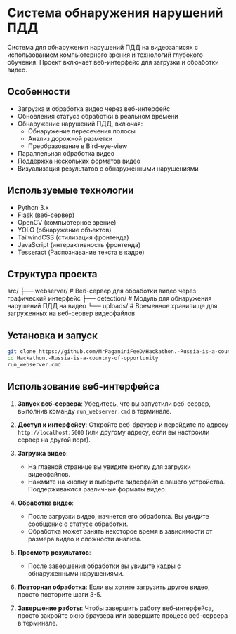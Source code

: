# Система обнаружения нарушений ПДД

Система для обнаружения нарушений ПДД на видеозаписях с использованием компьютерного зрения и технологий глубокого обучения. Проект включает веб-интерфейс для загрузки и обработки видео.

## Особенности

- Загрузка и обработка видео через веб-интерфейс
- Обновления статуса обработки в реальном времени
- Обнаружение нарушений ПДД, включая:
  - Обнаружение пересечения полосы
  - Анализ дорожной разметки
  - Преобразование в Bird-eye-view
- Параллельная обработка видео
- Поддержка нескольких форматов видео
- Визуализация результатов с обнаруженными нарушениями

## Используемые технологии

- Python 3.x
- Flask (веб-сервер)
- OpenCV (компьютерное зрение)
- YOLO (обнаружение объектов)
- TailwindCSS (стилизация фронтенда)
- JavaScript (интерактивность фронтенда)
- Tesseract (Распознавание текста в кадре)

## Структура проекта
src/
├── webserver/          # Веб-сервер для обработки видео через графический интерфейс
├── detection/          # Модуль для обнаружения нарушений ПДД на видео
└── uploads/            # Временное хранилище для загруженных на веб-сервер видеофайлов

## Установка и запуск


```bash
git clone https://github.com/MrPaganiniFeeD/Hackathon.-Russia-is-a-country-of-opportunity
cd Hackathon.-Russia-is-a-country-of-opportunity
run_webserver.cmd
```

## Использование веб-интерфейса

1. **Запуск веб-сервера**: Убедитесь, что вы запустили веб-сервер, выполнив команду `run_webserver.cmd` в терминале.

2. **Доступ к интерфейсу**: Откройте веб-браузер и перейдите по адресу `http://localhost:5000` (или другому адресу, если вы настроили сервер на другой порт).

3. **Загрузка видео**:
   - На главной странице вы увидите кнопку для загрузки видеофайлов.
   - Нажмите на кнопку и выберите видеофайл с вашего устройства. Поддерживаются различные форматы видео.

4. **Обработка видео**:
   - После загрузки видео, начнется его обработка. Вы увидите сообщение о статусе обработки.
   - Обработка может занять некоторое время в зависимости от размера видео и сложности анализа.

5. **Просмотр результатов**:
   - После завершения обработки вы увидите кадры с обнаруженными нарушениями.

6. **Повторная обработка**: Если вы хотите загрузить другое видео, просто повторите шаги 3-5.

7. **Завершение работы**: Чтобы завершить работу веб-интерфейса, просто закройте окно браузера или завершите процесс веб-сервера в терминале.
